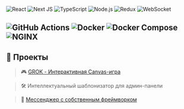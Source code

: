 
![React](https://img.shields.io/badge/React-%2320232a.svg?style=for-the-badge&logo=react&logoColor=%2361DAFB)
![Next JS](https://img.shields.io/badge/Next.js-%23000000.svg?style=for-the-badge&logo=next.js&logoColor=white)
![TypeScript](https://img.shields.io/badge/TypeScript-%23007ACC.svg?style=for-the-badge&logo=typescript&logoColor=white)
![Node.js](https://img.shields.io/badge/Node.js-%23339933.svg?style=for-the-badge&logo=node.js&logoColor=white)
![Redux](https://img.shields.io/badge/Redux-%23593d88.svg?style=for-the-badge&logo=redux&logoColor=white)
![WebSocket](https://img.shields.io/badge/WebSocket-%232B2E3A.svg?style=for-the-badge&logo=socket.io&logoColor=white)     

![GitHub Actions](https://img.shields.io/badge/GitHub_Actions-%232671E5.svg?style=for-the-badge&logo=github-actions&logoColor=white)
![Docker](https://img.shields.io/badge/Docker-%232496ED.svg?style=for-the-badge&logo=docker&logoColor=white)
![Docker Compose](https://img.shields.io/badge/Docker_Compose-%232496ED.svg?style=for-the-badge&logo=docker&logoColor=white)
![NGINX](https://img.shields.io/badge/NGINX-%23009639.svg?style=for-the-badge&logo=nginx&logoColor=white)   
---

## 🚀 Проекты

> 🎮 [GROK - Интерактивная Canvas-игра](https://github.com/ilinaro/GROK)

> 🛠️ Интеллектуальный шаблонизатор для админ-панели 

> 💬 [Мессенджер с собственным фреймворком](https://github.com/ilinaro/middle.messenger.praktikum.yandex)